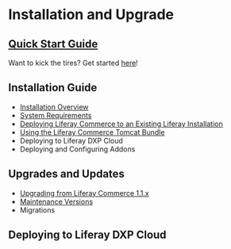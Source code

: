 # Installation and Upgrade

## [Quick Start Guide](./quick-start-guide/quick-start-guide.md)

Want to kick the tires? Get started [here](./quick-start-guide/quick-start-guide.md)!

## Installation Guide

* [Installation Overview](./installation-guide/installation-overview/README.md)
* [System Requirements](https://web.liferay.com/documents/14/21598941/Liferay+Commerce+2.0+Compatibility+Matrix/0ed97477-f5a7-40a6-b5ab-f00d5e01b75f)
* [Deploying Liferay Commerce to an Existing Liferay Installation](./installation-guide/deploying-liferay-commerce-to-an-existing-liferay-installation/README.md)
* [Using the Liferay Commerce Tomcat Bundle](./installation-guide/using-the-liferay-commerce-tomcat-bundle/README.md)
* Deploying to Liferay DXP Cloud
* Deploying and Configuring Addons

## Upgrades and Updates

* [Upgrading from Liferay Commerce 1.1.x](./upgrades-and-updates/upgrading-from-liferay-commerce-1.1.x/README.md)
* [Maintenance Versions](./upgrades-and-updates/maintenance-versions/README.md)
* Migrations

## Deploying to Liferay DXP Cloud
